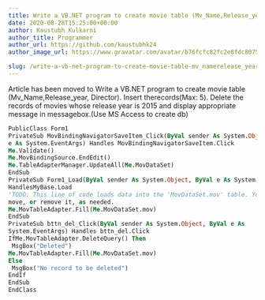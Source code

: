 ```yaml
---
title: Write a VB.NET program to create movie table (Mv_Name,Release_year, Director). Insert the records
date: 2020-08-28T15:25:00+00:00
author: Kaustubh Kulkarni
author_title: Programmer
author_url: https://github.com/kaustubhk24
author_image_url: https://www.gravatar.com/avatar/b76fcfc82fc2e8fdc8075636f1735f61?s=200

slug: /write-a-vb-net-program-to-create-movie-table-mv_namerelease_year-director-insert-therecordsmax-5-delete-the-records-of-movies-whose-release-year-is-2015-and-display-appropriate-message-in-mes/
---
```

Article has been moved to
Write a VB.NET program to create movie table (Mv_Name,Release_year, Director). Insert therecords(Max: 5). Delete the records of movies whose release year is 2015 and display appropriate message in messagebox.(Use MS Access to create db) 
```vb title="file.vb"
PublicClass Form1
PrivateSub MovBindingNavigatorSaveItem_Click(ByVal sender As System.Object, ByVal
e As System.EventArgs) Handles MovBindingNavigatorSaveItem.Click
Me.Validate()
Me.MovBindingSource.EndEdit()
Me.TableAdapterManager.UpdateAll(Me.MovDataSet)
EndSub
PrivateSub Form1_Load(ByVal sender As System.Object, ByVal e As System.EventArgs)
HandlesMyBase.Load
'TODO: This line of code loads data into the 'MovDataSet.mov' table. You can
move, or remove it, as needed.
Me.MovTableAdapter.Fill(Me.MovDataSet.mov)
EndSub
PrivateSub bttn_del_Click(ByVal sender As System.Object, ByVal e As
System.EventArgs) Handles bttn_del.Click
IfMe.MovTableAdapter.DeleteQuery() Then
 MsgBox("Deleted")
Me.MovTableAdapter.Fill(Me.MovDataSet.mov)
Else
 MsgBox("No record to be deleted")
EndIf
EndSub
EndClass
```